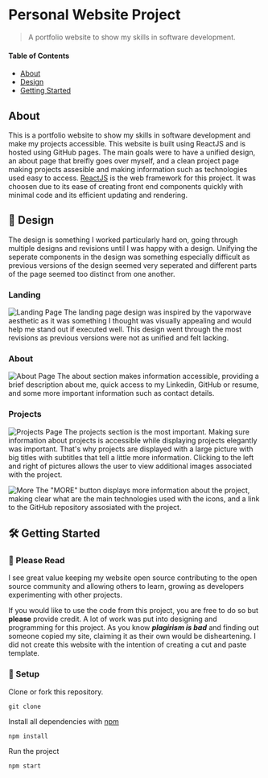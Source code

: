 # Personal Website Project
> A portfolio website to show my skills in software development.

#### Table of Contents
* [About](#About)
* [Design](#-design)
* [Getting Started](#-getting-Started)


## About
This is a portfolio website to show my skills in software development and make my projects accessible. This website is built using ReactJS and is hosted using GitHub pages. The main goals were to have a unified design, an about page that breifly goes over myself, and a clean project page making projects assesible and making information such as technologies used easy to access. [ReactJS](https://reactjs.org/) is the web framework for this project. It was choosen due to its ease of creating front end components quickly with minimal code and its efficient updating and rendering.

## 🎨 Design 
The design is something I worked particularly hard on, going through multiple designs and revisions until I was happy with a design. Unifying the seperate components in the design was something especially difficult as previous versions of the design seemed very seperated and different parts of the page seemed too distinct from one another. 

### Landing
![Landing Page](../design/Personal-Website-Landing-Page.jpg)
The landing page design was inspired by the vaporwave aesthetic as it was something I thought was visually appealing and would help me stand out if executed well. This design went through the most revisions as previous versions were not as unified and felt lacking. 

### About
![About Page](../design/Personal-Website-About.jpg)
The about section makes information accessible, providing a brief description about me, quick access to my Linkedin, GitHub or resume, and some more important information such as contact details.

### Projects
![Projects Page](../design/Personal-Website-Projects-Page.jpg) 
The projects section is the most important. Making sure information about projects is accessible while displaying projects elegantly was important. That's why projects are displayed with a large picture with big titles with subtitles that tell a little more information. Clicking to the left and right of pictures allows the user to view additional images associated with the project. 

![More](../design/Personal-Website-Projects-About.jpg)
The "MORE" button displays more information about the project, making clear what are the main technologies used with the icons, and a link to the GitHub repository assosiated with the project. 
 

## 🛠 Getting Started
### 🚨 Please Read
I see great value keeping my website open source contributing to the open source community and allowing others to learn, growing as developers experimenting with other projects. 

If you would like to use the code from this project, you are free to do so but **please** provide credit. A lot of work was put into designing and programming for this project. As you know ***plagirism is bad*** and finding out someone copied my site, claiming it as their own would be disheartening. I did not create this website with the intention of creating a cut and paste template.

### 🔧 Setup
Clone or fork this repository.
```
git clone
```

Install all dependencies with [npm](https://nodejs.org/)
```
npm install
```

Run the project
```
npm start
```

